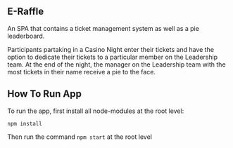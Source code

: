 ## E-Raffle

An SPA that contains a ticket management system as well as a pie leaderboard.

Participants partaking in a Casino Night enter their tickets and have the option to dedicate their tickets to a particular member on the Leadership team.
At the end of the night, the manager on the Leadership team with the most tickets in their name receive a pie to the face.

## How To Run App

To run the app, first install all node-modules at the root level: 

`npm install`

Then run the command `npm start` at the root level

